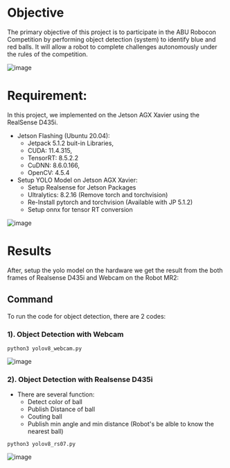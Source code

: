 # Objective
The primary objective of this project is to participate in the ABU Robocon Competition by performing object detection (system) to identify blue and red balls. It will allow a robot to complete challenges autonomously under the rules of the competition.

![image](https://github.com/user-attachments/assets/53473a15-916c-4e06-b24f-91d6371683a4)

# Requirement:
In this project, we implemented on the Jetson AGX Xavier using the RealSense D435i.
+ Jetson Flashing (Ubuntu 20.04):
  + Jetpack 5.1.2 buit-in Libraries,
  + CUDA: 11.4.315,
  + TensorRT: 8.5.2.2
  + CuDNN: 8.6.0.166,
  + OpenCV: 4.5.4
+ Setup YOLO Model on Jetson AGX Xavier:
  + Setup Realsense for Jetson Packages
  + Ultralytics: 8.2.16 (Remove torch and torchvision)
  + Re-Install pytorch and torchvision (Available with JP 5.1.2)
  + Setup onnx for tensor RT conversion
  
![image](https://github.com/user-attachments/assets/6b9b9117-2216-449b-bacc-f67eb52cabc6)

# Results
After, setup the yolo model on the hardware we get the result from the both frames of Realsense D435i and Webcam on the Robot MR2:

## Command
To run the code for object detection, there are 2 codes:
### 1). Object Detection with Webcam
```
python3 yolov8_webcam.py
```
![image](https://github.com/user-attachments/assets/6cdd9f89-618d-4182-9b6f-fdcfb163f9ee)

### 2). Object Detection with Realsense D435i
+ There are several function:
  + Detect color of ball
  + Publish Distance of ball
  + Couting ball
  + Publish min angle and min distance (Robot's be alble to know the nearest ball)

```
python3 yolov8_rs07.py
```
![image](https://github.com/user-attachments/assets/e364f401-5168-4c68-bf47-5686191615ff)

